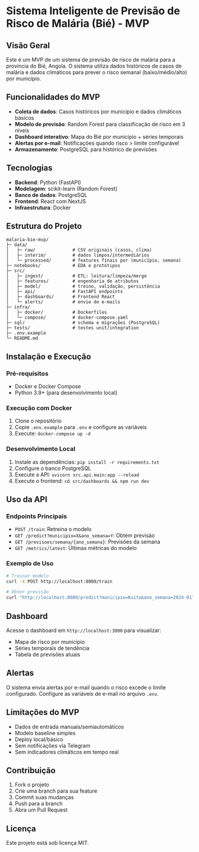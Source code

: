 # Sistema Inteligente de Previsão de Risco de Malária (Bié) - MVP

## Visão Geral

Este é um MVP de um sistema de previsão de risco de malária para a província do Bié, Angola. O sistema utiliza dados históricos de casos de malária e dados climáticos para prever o risco semanal (baixo/médio/alto) por município.

## Funcionalidades do MVP

- **Coleta de dados**: Casos históricos por município e dados climáticos básicos
- **Modelo de previsão**: Random Forest para classificação de risco em 3 níveis
- **Dashboard interativo**: Mapa do Bié por município + séries temporais
- **Alertas por e-mail**: Notificações quando risco > limite configurável
- **Armazenamento**: PostgreSQL para histórico de previsões

## Tecnologias

- **Backend**: Python (FastAPI)
- **Modelagem**: scikit-learn (Random Forest)
- **Banco de dados**: PostgreSQL
- **Frontend**: React com NextJS
- **Infraestrutura**: Docker

## Estrutura do Projeto

```
malaria-bie-mvp/
├─ data/
│   ├─ raw/              # CSV originais (casos, clima)
│   ├─ interim/          # dados limpos/intermediários
│   └─ processed/        # features finais por (município, semana)
├─ notebooks/            # EDA e protótipos
├─ src/
│   ├─ ingest/           # ETL: leitura/limpeza/merge
│   ├─ features/         # engenharia de atributos
│   ├─ model/            # treino, validação, persistência
│   ├─ api/              # FastAPI endpoints
│   ├─ dashboards/       # Frontend React
│   └─ alerts/           # envio de e-mails
├─ infra/
│   ├─ docker/           # Dockerfiles
│   └─ compose/          # docker-compose.yaml
├─ sql/                  # schema e migrações (PostgreSQL)
├─ tests/                # testes unit/integration
├─ .env.example
└─ README.md
```

## Instalação e Execução

### Pré-requisitos

- Docker e Docker Compose
- Python 3.9+ (para desenvolvimento local)

### Execução com Docker

1. Clone o repositório
2. Copie `.env.example` para `.env` e configure as variáveis
3. Execute: `docker-compose up -d`

### Desenvolvimento Local

1. Instale as dependências: `pip install -r requirements.txt`
2. Configure o banco PostgreSQL
3. Execute a API: `uvicorn src.api.main:app --reload`
4. Execute o frontend: `cd src/dashboards && npm run dev`

## Uso da API

### Endpoints Principais

- `POST /train`: Retreina o modelo
- `GET /predict?municipio=X&ano_semana=Y`: Obtém previsão
- `GET /previsoes/semana/{ano_semana}`: Previsões da semana
- `GET /metrics/latest`: Últimas métricas do modelo

### Exemplo de Uso

```bash
# Treinar modelo
curl -X POST http://localhost:8000/train

# Obter previsão
curl "http://localhost:8000/predict?municipio=Kuito&ano_semana=2024-01"
```

## Dashboard

Acesse o dashboard em `http://localhost:3000` para visualizar:
- Mapa de risco por município
- Séries temporais de tendência
- Tabela de previsões atuais

## Alertas

O sistema envia alertas por e-mail quando o risco excede o limite configurado. Configure as variáveis de e-mail no arquivo `.env`.

## Limitações do MVP

- Dados de entrada manuais/semiautomáticos
- Modelo baseline simples
- Deploy local/básico
- Sem notificações via Telegram
- Sem indicadores climáticos em tempo real

## Contribuição

1. Fork o projeto
2. Crie uma branch para sua feature
3. Commit suas mudanças
4. Push para a branch
5. Abra um Pull Request

## Licença

Este projeto está sob licença MIT.
